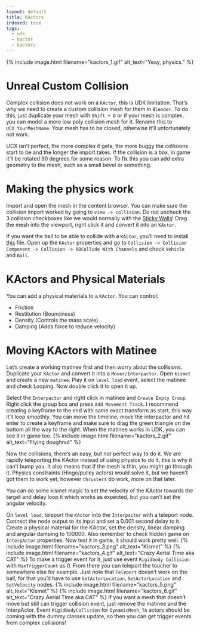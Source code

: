 ```yaml
---
layout: default
title: KActors
indexed: true
tags:
  - udk
  - kactor
  - kactors
---
```

{% include image.html filename="kactors_1.gif" alt_text="Yeay, physics." %}

# Unreal Custom Collision
Complex collision does not work on a `KActor`, this is UDK limitation. That’s why we need to create a custom collision mesh for them in `Blender`. To do this, just duplicate your mesh with `Shift + D` or if your mesh is complex, you can model a more low poly collision mesh for it. Rename this to `UCX_YourMeshName`. Your mesh has to be closed, otherwise it’ll unfortunately not work.

UCX isn’t perfect, the more complex it gets, the more buggy the collisions start to be and the longer the import takes. If the collision is a box, in game it’ll be rotated 90 degrees for some reason. To fix this you can add extra geometry to the mesh, such as a small bevel or something.

# Making the physics work
Import and open the mesh in the content browser. You can make sure the collision import worked by going to `view -> collision`. Do not uncheck the 3 collision checkboxes like we would normally with the [Sticky Walls](https://rocketleaguemoddingwiki.github.io/pages/tutorials/how_to_make_sticky_walls.html)! Drag the mesh into the viewport, right click it and convert it into an `KActor`.

If you want the ball to be able to collide with a `KActor`, you’ll need to install [this](https://rocketleaguemods.com/mods/replicated-rocket-league-collision-channels-ballblockers-vehicleblockers-etc/) file. Open up the `KActor` properties and go to `Collision -> Collision Component -> Collision -> RBCollide With Channels` and check `Vehicle` and `Ball`.

# KActors and Physical Materials
You can add a physical materials to a `KActor`. You can control:
* Friction
* Restitution (Bounciness)
* Density (Controls the mass scale)
* Damping (Adds force to reduce velocity)

# Moving KActors with Matinee
Let’s create a working matinee first and then worry about the collisions. Duplicate your `KActor` and convert it into a `Mover/Interpactor`. Open `kismet` and create a new `matinee`. Play it on `level load` event, select the matinee and check Looping. Now double click it to open it up.

Select the `Interpactor` and right click in matinee and `Create Empty Group`. Right click the group box and press `Add Movement Track`. I recommend creating a keyframe to the end with same exact transform as start, this way it’ll loop smoothly. You can move the timeline, move the interpactor and hit enter to create a keyframe and make sure to drag the green triangle on the bottom all the way to the right. When the matinee works in UDK, you can see it in game too.
{% include image.html filename="kactors_2.gif" alt_text="Flying doughnut" %}

Now the collisions, there’s an easy, but not perfect way to do it. We are rapidly teleporting the KActor instead of using physics to do it, this is why it can’t bump you. It also means that if the mesh is thin, you might go through it. Physics constraints (Hinge/pulley actors) would solve it, but we haven’t got them to work yet, however `thrusters` do work, more on that later.

You can do some kismet magic to set the velocity of the KActor towards the target and delay loop it which works as expected, but you can’t set the angular velocity.

On `level load`, teleport the `KActor` into the `Interpactor` with a teleport node. Connect the node output to its input and set a 0.001 second delay to it. Create a physical material for the KActor, set the density, linear damping and angular damping to 100000. Also remember to check hidden game on `InterpActor` properties. Now test it in game, it should work pretty well.
{% include image.html filename="kactors_3.png" alt_text="Kismet" %}
{% include image.html filename="kactors_4.gif" alt_text="Crazy Aerial Time aka CAT" %}
To make a trigger event for it, just use event `Rigidbody Collision` with `MaxTriggerCount` as 0. From there you can teleport the toucher to somewhere else for example. Just note that `Teleport` doesn’t work on the ball, for that you’d have to use `GetActorLocation`, `SetActorLocation` and `SetVelocity` nodes.
{% include image.html filename="kactors_5.png" alt_text="Kismet" %}
{% include image.html filename="kactors_6.gif" alt_text="Crazy Aerial Time aka CAT" %}
If you want a mesh that doesn’t move but still can trigger collision event, just remove the matinee and the InterpActor. Event `RigidBodyCollision` for `DynamicMesh_TA` actors should be coming with the dummy classes update, so then you can get trigger events from complex collisions!
